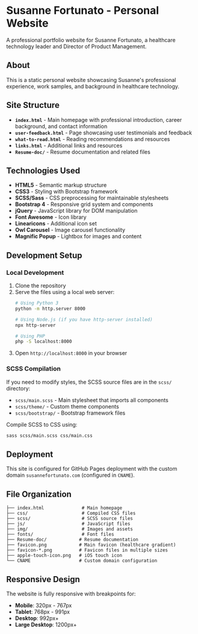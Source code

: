 # Susanne Fortunato - Personal Website

A professional portfolio website for Susanne Fortunato, a healthcare technology leader and Director of Product Management.

## About

This is a static personal website showcasing Susanne's professional experience, work samples, and background in healthcare technology. 

## Site Structure

- **`index.html`** - Main homepage with professional introduction, career background, and contact information
- **`user-feedback.html`** - Page showcasing user testimonials and feedback
- **`what-to-read.html`** - Reading recommendations and resources
- **`links.html`** - Additional links and resources
- **`Resume-doc/`** - Resume documentation and related files

## Technologies Used

- **HTML5** - Semantic markup structure
- **CSS3** - Styling with Bootstrap framework
- **SCSS/Sass** - CSS preprocessing for maintainable stylesheets
- **Bootstrap 4** - Responsive grid system and components
- **jQuery** - JavaScript library for DOM manipulation
- **Font Awesome** - Icon library
- **Linearicons** - Additional icon set
- **Owl Carousel** - Image carousel functionality
- **Magnific Popup** - Lightbox for images and content

## Development Setup

### Local Development
1. Clone the repository
2. Serve the files using a local web server:
   ```bash
   # Using Python 3
   python -m http.server 8000
   
   # Using Node.js (if you have http-server installed)
   npx http-server
   
   # Using PHP
   php -S localhost:8000
   ```
3. Open `http://localhost:8000` in your browser

### SCSS Compilation
If you need to modify styles, the SCSS source files are in the `scss/` directory:
- `scss/main.scss` - Main stylesheet that imports all components
- `scss/theme/` - Custom theme components
- `scss/bootstrap/` - Bootstrap framework files

Compile SCSS to CSS using:
```bash
sass scss/main.scss css/main.css
```

## Deployment

This site is configured for GitHub Pages deployment with the custom domain `susannefortunato.com` (configured in `CNAME`).

## File Organization

```
├── index.html              # Main homepage
├── css/                    # Compiled CSS files
├── scss/                   # SCSS source files
├── js/                     # JavaScript files
├── img/                    # Images and assets
├── fonts/                  # Font files
├── Resume-doc/            # Resume documentation
├── favicon.png            # Main favicon (healthcare gradient)
├── favicon-*.png          # Favicon files in multiple sizes
├── apple-touch-icon.png   # iOS touch icon
└── CNAME                  # Custom domain configuration
```

## Responsive Design

The website is fully responsive with breakpoints for:
- **Mobile**: 320px - 767px
- **Tablet**: 768px - 991px  
- **Desktop**: 992px+
- **Large Desktop**: 1200px+
